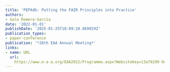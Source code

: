 ```yaml
---
title: 'PEPAdb: Putting the FAIR Principles into Practice'
authors:
- Galo Romero-García
date: '2022-01-01'
publishDate: '2025-01-25T18:09:28.869929Z'
publication_types:
- paper-conference
publication: '*28th EAA Annual Meeting*'
links:
- name: URL
  url: 
    https://www.e-a-a.org/EAA2022/Programme.aspx?WebsiteKey=13a70299-9cf2-4cc8-98c2-2862c5c6a8dd&hkey=01dc47f6-68bd-4d87-bcdf-183a7eb484d2&Program=3#Program
---
```

